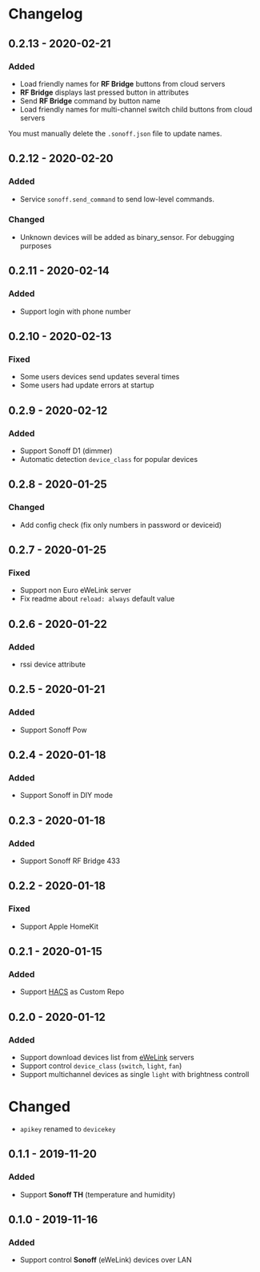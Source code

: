 # Changelog

## 0.2.13 - 2020-02-21

### Added

- Load friendly names for **RF Bridge** buttons from cloud servers
- **RF Bridge** displays last pressed button in attributes
- Send **RF Bridge** command by button name
- Load friendly names for multi-channel switch child buttons from cloud servers

You must manually delete the `.sonoff.json` file to update names.

## 0.2.12 - 2020-02-20

### Added

- Service `sonoff.send_command` to send low-level commands.

### Changed

- Unknown devices will be added as binary_sensor. For debugging purposes

## 0.2.11 - 2020-02-14

### Added

- Support login with phone number

## 0.2.10 - 2020-02-13

### Fixed

- Some users devices send updates several times
- Some users had update errors at startup

## 0.2.9 - 2020-02-12

### Added

- Support Sonoff D1 (dimmer)
- Automatic detection `device_class` for popular devices

## 0.2.8 - 2020-01-25

### Changed

- Add config check (fix only numbers in password or deviceid)

## 0.2.7 - 2020-01-25

### Fixed

- Support non Euro eWeLink server
- Fix readme about `reload: always` default value

## 0.2.6 - 2020-01-22

### Added

- rssi device attribute

## 0.2.5 - 2020-01-21

### Added

- Support Sonoff Pow

## 0.2.4 - 2020-01-18

### Added

- Support Sonoff in DIY mode

## 0.2.3 - 2020-01-18

### Added

- Support Sonoff RF Bridge 433

## 0.2.2 - 2020-01-18

### Fixed

- Support Apple HomeKit

## 0.2.1 - 2020-01-15

### Added

- Support [HACS](https://hacs.xyz/) as Custom Repo

## 0.2.0 - 2020-01-12

### Added

- Support download devices list from [eWeLink](https://www.ewelink.cc/en/) servers
- Support control `device_class` (`switch`, `light`, `fan`)
- Support multichannel devices as single `light` with brightness controll

# Changed

- `apikey` renamed to `devicekey`

## 0.1.1 - 2019-11-20

### Added

- Support **Sonoff TH** (temperature and humidity)

## 0.1.0 - 2019-11-16

### Added

- Support control **Sonoff** (eWeLink) devices over LAN